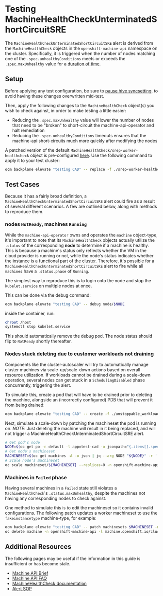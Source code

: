 # Testing MachineHealthCheckUnterminatedShortCircuitSRE

The `MachineHealthCheckUnterminatedShortCircuitSRE` alert is derived from the `MachineHealthCheck` objects in the `openshift-machine-api` namespace on the cluster. Specifically, it is triggered when the number of nodes matching one of the `.spec.unhealthyConditions` meets or exceeds the `.spec.maxUnhealthy` value for a [duration of time](https://github.com/openshift/managed-cluster-config/blob/3338dd375fa6517d7768eca985c3ca115bbc1484/deploy/sre-prometheus/100-machine-health-check-unterminated-short-circuit.PrometheusRule.yaml#L16).


## Setup

Before applying any test configuration, be sure to [pause hive syncsetting](https://github.com/openshift/ops-sop/blob/master/v4/knowledge_base/pause-syncset.md), to avoid having these changes overwritten mid-test.

Then, apply the following changes to the `MachineHealthCheck` object(s) you wish to check against, in order to make testing a little easier:
- Reducing the `.spec.maxUnhealthy` value will lower the number of nodes that need to be "broken" to short-circuit the machine-api-operator and halt remediation
- Reducing the `.spec.unhealthyConditions` timeouts ensures that the machine-api short-circuits much more quickly after modifying the nodes

A patched version of the default `MachineHealthCheck/srep-worker-healthcheck` object is pre-configured [here](./srep-worker-healthcheck_machinehealthcheck.yaml). Use the following command to apply it to your test cluster:

```sh
ocm backplane elevate "testing CAD" -- replace -f ./srep-worker-healthcheck_machinehealthcheck.yaml
```

## Test Cases

Because it has a fairly broad definition, a `MachineHealthCheckUnterminatedShortCircuitSRE` alert could fire as a result of several different scenarios. A few are outlined below, along with methods to reproduce them.

### nodes `NotReady`, machines `Running`

While the `machine-api-operator` owns and operates the `machine` object-type, it's important to note that its `MachineHealthCheck` objects actually utilize the `.status` of the corresponding **node** to determine if a machine is healthy. This is because a machine's status only reflects whether the VM in the cloud provider is running or not, while the node's status indicates whether the instance is a functional part of the cluster. Therefore, it's possible for a `MachineHealthCheckUnterminatedShortCircuitSRE` alert to fire while all `machines` have a `.status.phase` of `Running`.

The simplest way to reproduce this is to login onto the node and stop the `kubelet.service` on multiple nodes at once.


This can be done via the debug command:

```sh
ocm backplane elevate "testing CAD" -- debug node/$NODE
```

inside the container, run:

```sh
chroot /host
systemctl stop kubelet.service
```

This should automatically remove the debug pod. The node status should flip to `NotReady` shortly thereafter.

### Nodes stuck deleting due to customer workloads not draining

Components like the cluster-autoscaler will try to automatically manage cluster machines via scale-up/scale-down actions based on overall resource utilization. If workloads cannot be drained during a scale-down operation, several nodes can get stuck in a `SchedulingDisabled` phase concurrently, triggering the alert.

To simulate this, create a pod that will have to be drained prior to deleting the machine, alongside an (incorrectly configured) PDB that will prevent it from being drained:

```sh
ocm backplane elevate "testing CAD" -- create -f ./unstoppable_workload.yaml -f ./unstoppable_pdb.yaml
```

Next, simulate a scale-down by patching the machineset the pod is running on. *NOTE*: Just deleting the machine will result in it being replaced, and will not trigger a MachineHealthCheckUnterminatedShortCircuitSRE alert.
```sh
# Get pod's node
NODE=$(oc get po -n default -l app=test-cad -o jsonpath="{.items[].spec.nodeName}")
# Get node's machineset
MACHINESET=$(oc get machines -A -o json | jq --arg NODE "${NODE}" -r '.items[] | select(.status.nodeRef.name == $NODE) | .metadata.labels["machine.openshift.io/cluster-api-machineset"]')
# Scale node's machineset
oc scale machineset/${MACHINESET} --replicas=0 -n openshift-machine-api
```

### Machines in `Failed` phase

Having several machines in a `Failed` state still violates a `MachineHealthCheck`'s `.status.maxUnhealthy`, despite the machines not having any corresponding nodes to check against.

One method to simulate this is to edit the machineset so it contains invalid configurations. The following patch updates a worker machineset to use the `fakeinstancetype` machine-type, for example:

```sh
ocm backplane elevate "testing CAD" -- patch machinesets $MACHINESET -n openshift-machine-api --type merge -p '{"spec": {"template": {"spec": {"providerSpec": {"value": {"instanceType": "fakeinstancetype"}}}}}}'
oc delete machine -n openshift-machine-api -l machine.openshift.io/cluster-api-machineset=$MACHINESET
```

## Additional Resources
The following pages may be useful if the information in this guide is insufficient or has become stale.

- [Machine API Brief](https://github.com/openshift/machine-api-operator/blob/main/docs/user/machine-api-operator-overview.md)
- [Machine API FAQ](https://github.com/openshift/machine-api-operator/blob/main/FAQ.md)
- [MachineHealthCheck documentation](https://docs.redhat.com/en/documentation/openshift_container_platform/4.20/html/machine_management/deploying-machine-health-checks#machine-health-checks-resource_deploying-machine-health-checks)
- [Alert SOP](https://github.com/openshift/ops-sop/blob/master/v4/alerts/MachineHealthCheckUnterminatedShortCircuitSRE.md)

